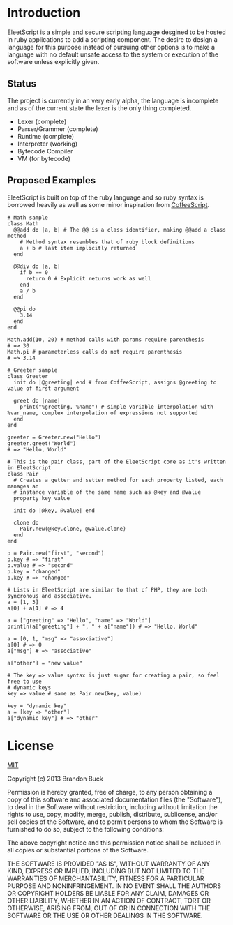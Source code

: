 # Introduction

EleetScript is a simple and secure scripting language desgined to be hosted in
ruby applications to add a scripting component. The desire to design a language
for this purpose instead of pursuing other options is to make a language with
no default unsafe access to the system or execution of the software unless
explicitly given.

## Status

The project is currently in an very early alpha, the language is incomplete and
as of the current state the lexer is the only thing completed.

- Lexer (complete)
- Parser/Grammer (complete)
- Runtime (complete)
- Interpreter (working)
- Bytecode Compiler
- VM (for bytecode)

## Proposed Examples

EleetScript is built on top of the ruby language and so ruby syntax is borrowed
heavily as well as some minor inspiration from [CoffeeScript](coffeescript.org).

```eleetscript
# Math sample
class Math
  @@add do |a, b| # The @@ is a class identifier, making @@add a class method
    # Method syntax resembles that of ruby block definitions
    a + b # last item implicitly returned
  end

  @@div do |a, b|
    if b == 0
      return 0 # Explicit returns work as well
    end
    a / b
  end

  @@pi do
    3.14
  end
end

Math.add(10, 20) # method calls with params require parenthesis
# => 30
Math.pi # parameterless calls do not require parenthesis
# => 3.14
```

```eleetscript
# Greeter sample
class Greeter
  init do |@greeting| end # from CoffeeScript, assigns @greeting to value of first argument

  greet do |name|
    print("%greeting, %name") # simple variable interpolation with %var_name, complex interpolation of expressions not supported
  end
end

greeter = Greeter.new("Hello")
greeter.greet("World")
# => "Hello, World"
```

```eleetscript
# This is the pair class, part of the EleetScript core as it's written in EleetScript
class Pair
  # Creates a getter and setter method for each property listed, each manages an
  # instance variable of the same name such as @key and @value
  property key value

  init do |@key, @value| end

  clone do
    Pair.new(@key.clone, @value.clone)
  end
end

p = Pair.new("first", "second")
p.key # => "first"
p.value # => "second"
p.key = "changed"
p.key # => "changed"
```

```eleetscript
# Lists in EleetScript are similar to that of PHP, they are both syncronous and associative.
a = [1, 3]
a[0] + a[1] # => 4

a = ["greeting" => "Hello", "name" => "World"]
println(a["greeting"] + ", " + a["name"]) # => "Hello, World"

a = [0, 1, "msg" => "associative"]
a[0] # => 0
a["msg"] # => "associative"

a["other"] = "new value"

# The key => value syntax is just sugar for creating a pair, so feel free to use
# dynamic keys
key => value # same as Pair.new(key, value)

key = "dynamic key"
a = [key => "other"]
a["dynamic key"] # => "other"
```

# License

[MIT](http://opensource.org/licenses/MIT)

Copyright (c) 2013 Brandon Buck

Permission is hereby granted, free of charge, to any person obtaining a copy
of this software and associated documentation files (the "Software"), to deal
in the Software without restriction, including without limitation the rights
to use, copy, modify, merge, publish, distribute, sublicense, and/or sell
copies of the Software, and to permit persons to whom the Software is
furnished to do so, subject to the following conditions:

The above copyright notice and this permission notice shall be included in
all copies or substantial portions of the Software.

THE SOFTWARE IS PROVIDED "AS IS", WITHOUT WARRANTY OF ANY KIND, EXPRESS OR
IMPLIED, INCLUDING BUT NOT LIMITED TO THE WARRANTIES OF MERCHANTABILITY,
FITNESS FOR A PARTICULAR PURPOSE AND NONINFRINGEMENT. IN NO EVENT SHALL THE
AUTHORS OR COPYRIGHT HOLDERS BE LIABLE FOR ANY CLAIM, DAMAGES OR OTHER
LIABILITY, WHETHER IN AN ACTION OF CONTRACT, TORT OR OTHERWISE, ARISING FROM,
OUT OF OR IN CONNECTION WITH THE SOFTWARE OR THE USE OR OTHER DEALINGS IN
THE SOFTWARE.
